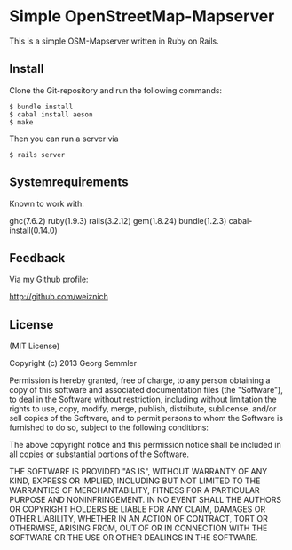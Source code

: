 # Simple OpenStreetMap-Mapserver

This is a simple OSM-Mapserver written in Ruby on Rails.


## Install

Clone the Git-repository and run the following commands:

    $ bundle install
    $ cabal install aeson
    $ make

Then you can run a server via

    $ rails server

## Systemrequirements
Known to work with:

  ghc(7.6.2)
  ruby(1.9.3)
  rails(3.2.12)
  gem(1.8.24)
  bundle(1.2.3)
  cabal-install(0.14.0)

## Feedback

Via my Github profile:

  http://github.com/weiznich


## License

(MIT License)

Copyright (c) 2013 Georg Semmler

Permission is hereby granted, free of charge, to any person obtaining a copy of this software and associated documentation files (the "Software"), to deal in the Software without restriction, including without limitation the rights to use, copy, modify, merge, publish, distribute, sublicense, and/or sell copies of the Software, and to permit persons to whom the Software is furnished to do so, subject to the following conditions:

The above copyright notice and this permission notice shall be included in all copies or substantial portions of the Software.

THE SOFTWARE IS PROVIDED "AS IS", WITHOUT WARRANTY OF ANY KIND, EXPRESS OR IMPLIED, INCLUDING BUT NOT LIMITED TO THE WARRANTIES OF MERCHANTABILITY, FITNESS FOR A PARTICULAR PURPOSE AND NONINFRINGEMENT. IN NO EVENT SHALL THE AUTHORS OR COPYRIGHT HOLDERS BE LIABLE FOR ANY CLAIM, DAMAGES OR OTHER LIABILITY, WHETHER IN AN ACTION OF CONTRACT, TORT OR OTHERWISE, ARISING FROM, OUT OF OR IN CONNECTION WITH THE SOFTWARE OR THE USE OR OTHER DEALINGS IN THE SOFTWARE.
